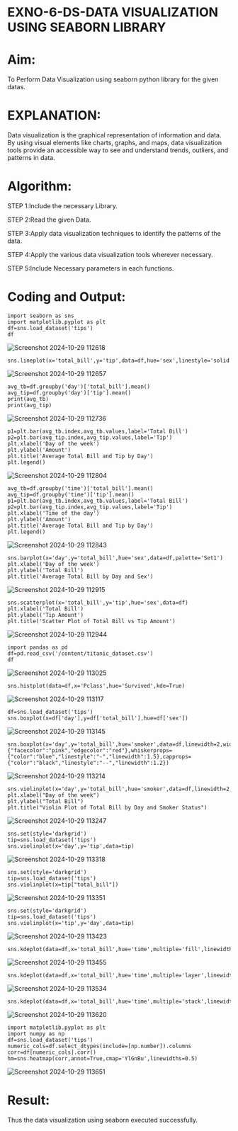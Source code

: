# EXNO-6-DS-DATA VISUALIZATION USING SEABORN LIBRARY

# Aim:
  To Perform Data Visualization using seaborn python library for the given datas.

# EXPLANATION:
Data visualization is the graphical representation of information and data. By using visual elements like charts, graphs, and maps, data visualization tools provide an accessible way to see and understand trends, outliers, and patterns in data.

# Algorithm:
STEP 1:Include the necessary Library.

STEP 2:Read the given Data.

STEP 3:Apply data visualization techniques to identify the patterns of the data.

STEP 4:Apply the various data visualization tools wherever necessary.

STEP 5:Include Necessary parameters in each functions.

# Coding and Output:
 ```
import seaborn as sns
import matplotlib.pyplot as plt
df=sns.load_dataset('tips')
df
```
![Screenshot 2024-10-29 112618](https://github.com/user-attachments/assets/847fa634-41f9-49dc-8033-2433de3cf816)
```
sns.lineplot(x='total_bill',y='tip',data=df,hue='sex',linestyle='solid',legend='auto')
```
![Screenshot 2024-10-29 112657](https://github.com/user-attachments/assets/796c7edd-761f-440a-92ee-fdedfad9ffda)
```
avg_tb=df.groupby('day')['total_bill'].mean()
avg_tip=df.groupby('day')['tip'].mean()
print(avg_tb)
print(avg_tip)
```
![Screenshot 2024-10-29 112736](https://github.com/user-attachments/assets/7652e7bd-7019-416f-ada9-55dd279a0dd3)
```
p1=plt.bar(avg_tb.index,avg_tb.values,label='Total Bill')
p2=plt.bar(avg_tip.index,avg_tip.values,label='Tip')
plt.xlabel('Day of the week')
plt.ylabel('Amount')
plt.title('Average Total Bill and Tip by Day')
plt.legend()
```
![Screenshot 2024-10-29 112804](https://github.com/user-attachments/assets/26d4e126-3611-4860-b066-16b3e3f905c3)
```
avg_tb=df.groupby('time')['total_bill'].mean()
avg_tip=df.groupby('time')['tip'].mean()
p1=plt.bar(avg_tb.index,avg_tb.values,label='Total Bill')
p2=plt.bar(avg_tip.index,avg_tip.values,label='Tip')
plt.xlabel('Time of the day')
plt.ylabel('Amount')
plt.title('Average Total Bill and Tip by Day')
plt.legend()
```
![Screenshot 2024-10-29 112843](https://github.com/user-attachments/assets/e66a5317-5d1f-4775-913b-3ff5b68e6d38)
```
sns.barplot(x='day',y='total_bill',hue='sex',data=df,palette='Set1')
plt.xlabel('Day of the week')
plt.ylabel('Total Bill')
plt.title('Average Total Bill by Day and Sex')
```
![Screenshot 2024-10-29 112915](https://github.com/user-attachments/assets/81fe5d24-dd35-4d0c-9ca3-6c6806be9eb0)
```
sns.scatterplot(x='total_bill',y='tip',hue='sex',data=df)
plt.xlabel('Total Bill')
plt.ylabel('Tip Amount')
plt.title('Scatter Plot of Total Bill vs Tip Amount')
```
![Screenshot 2024-10-29 112944](https://github.com/user-attachments/assets/1a5daf50-3a88-4a9a-8f17-3a34746645b1)
```
import pandas as pd
df=pd.read_csv('/content/titanic_dataset.csv')
df
```
![Screenshot 2024-10-29 113025](https://github.com/user-attachments/assets/3198e092-b688-4cd5-9237-ed9857658396)
```
sns.histplot(data=df,x='Pclass',hue='Survived',kde=True)
```
![Screenshot 2024-10-29 113117](https://github.com/user-attachments/assets/781e0c13-68eb-442a-bda4-63dfaa47c33a)
```
df=sns.load_dataset('tips')
sns.boxplot(x=df['day'],y=df['total_bill'],hue=df['sex'])
```
![Screenshot 2024-10-29 113145](https://github.com/user-attachments/assets/63726e77-57a9-4c77-9657-a91ec3062407)
```
sns.boxplot(x='day',y='total_bill',hue='smoker',data=df,linewidth=2,width=0.8,boxprops={"facecolor":"pink","edgecolor":"red"},whiskerprops={"color":"blue","linestyle":"-","linewidth":1.5},capprops={"color":"black","linestyle":"--","linewidth":1.2})
```
![Screenshot 2024-10-29 113214](https://github.com/user-attachments/assets/1d6ef3d8-e658-45ee-b6bb-62fa62aa8cfc)
```
sns.violinplot(x='day',y='total_bill',hue='smoker',data=df,linewidth=2,width=0.6,palette='Set3',inner='quartile')
plt.xlabel("Day of the week")
plt.ylabel("Total Bill")
plt.title("Violin Plot of Total Bill by Day and Smoker Status")
```
![Screenshot 2024-10-29 113247](https://github.com/user-attachments/assets/90fa0c1d-fef7-48ae-9312-dbd168e5f78d)
```
sns.set(style='darkgrid')
tip=sns.load_dataset('tips')
sns.violinplot(x='day',y='tip',data=tip)
```
![Screenshot 2024-10-29 113318](https://github.com/user-attachments/assets/08273d84-4b92-4836-b962-f3acd83c6d02)
```
sns.set(style='darkgrid')
tip=sns.load_dataset('tips')
sns.violinplot(x=tip["total_bill"])
```
![Screenshot 2024-10-29 113351](https://github.com/user-attachments/assets/68073b9b-b6fc-4f8f-848d-e4b02ff5f53e)
```
sns.set(style='darkgrid')
tip=sns.load_dataset('tips')
sns.violinplot(x='tip',y='day',data=tip)
```
![Screenshot 2024-10-29 113423](https://github.com/user-attachments/assets/85b2bbb9-98fa-4472-983e-5e23685ac3af)
```
sns.kdeplot(data=df,x='total_bill',hue='time',multiple='fill',linewidth=3,palette='Set1',alpha=0.8)
```
![Screenshot 2024-10-29 113455](https://github.com/user-attachments/assets/02f19bd7-56d1-4526-9b7a-4de73c90a27f)
```
sns.kdeplot(data=df,x='total_bill',hue='time',multiple='layer',linewidth=3,palette='Set1',alpha=0.8)
```
![Screenshot 2024-10-29 113534](https://github.com/user-attachments/assets/6111a1cf-e4b2-4fb5-84da-bc7d1d76c3cd)
```
sns.kdeplot(data=df,x='total_bill',hue='time',multiple='stack',linewidth=3,palette='Set2',alpha=0.8)
```
![Screenshot 2024-10-29 113620](https://github.com/user-attachments/assets/64dbf889-b3b7-4712-8166-04c588844b67)
```
import matplotlib.pyplot as plt
import numpy as np
df=sns.load_dataset('tips')
numeric_cols=df.select_dtypes(include=[np.number]).columns
corr=df[numeric_cols].corr()
hm=sns.heatmap(corr,annot=True,cmap='YlGnBu',linewidths=0.5)
```
![Screenshot 2024-10-29 113651](https://github.com/user-attachments/assets/e3c2dade-f6a4-4a80-8d1b-32cc1f421f85)

# Result:
Thus the data visualization using seaborn executed successfully.

